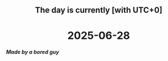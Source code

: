<h2 align=center>The day is currently [with UTC+0]</h2>
<h1 align=center><!--TIME BEGIN-->2025-06-28<!--TIME END--></h1>
<h5>Made by a bored guy</h5>
